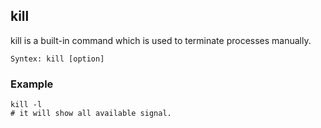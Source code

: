 ## kill

kill is a built-in command which is used to terminate processes manually.

```
Syntex: kill [option]
```

### Example

```
kill -l
# it will show all available signal.
```
